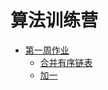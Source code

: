 # 算法训练营

* [第一周作业](./week01)
    * [合并有序链表](./week01/mergeTwoLists.go)
    * [加一](./week01/plusOne.go)
